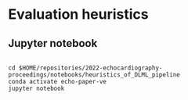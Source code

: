 # Evaluation heuristics 

## Jupyter notebook
``` 

cd $HOME/repositories/2022-echocardiography-proceedings/notebooks/heuristics_of_DLML_pipeline
conda activate echo-paper-ve
jupyter notebook
```
